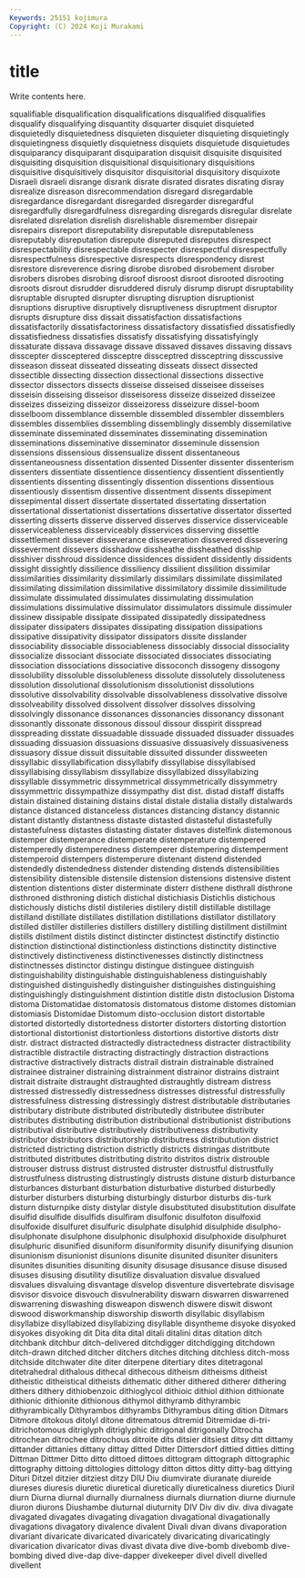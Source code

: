 ```yaml
---
Keywords: 25151 kojimura
Copyright: (C) 2024 Koji Murakami
---
```


# title

Write contents here.



squalifiable
disqualification disqualifications disqualified disqualifies disqualify disqualifying disquantity disquarter disquiet disquieted
disquietedly disquietedness disquieten disquieter disquieting disquietingly disquietingness disquietly disquietness disquiets
disquietude disquietudes disquiparancy disquiparant disquiparation disquisit disquisite disquisited disquisiting disquisition
disquisitional disquisitionary disquisitions disquisitive disquisitively disquisitor disquisitorial disquisitory disquixote Disraeli
disraeli disrange disrank disrate disrated disrates disrating disray disrealize disreason
disrecommendation disregard disregardable disregardance disregardant disregarded disregarder disregardful disregardfully disregardfulness
disregarding disregards disregular disrelate disrelated disrelation disrelish disrelishable disremember disrepair
disrepairs disreport disreputability disreputable disreputableness disreputably disreputation disrepute disreputed disreputes
disrespect disrespectability disrespectable disrespecter disrespectful disrespectfully disrespectfulness disrespective disrespects disrespondency
disrest disrestore disreverence disring disrobe disrobed disrobement disrober disrobers disrobes
disrobing disroof disroost disroot disrooted disrooting disroots disrout disrudder disruddered
disruly disrump disrupt disruptability disruptable disrupted disrupter disrupting disruption disruptionist
disruptions disruptive disruptively disruptiveness disruptment disruptor disrupts disrupture diss dissait
dissatisfaction dissatisfactions dissatisfactorily dissatisfactoriness dissatisfactory dissatisfied dissatisfiedly dissatisfiedness dissatisfies dissatisfy
dissatisfying dissatisfyingly dissaturate dissava dissavage dissave dissaved dissaves dissaving dissavs
disscepter dissceptered dissceptre dissceptred dissceptring disscussive disseason disseat disseated disseating
disseats dissect dissected dissectible dissecting dissection dissectional dissections dissective dissector
dissectors dissects disseise disseised disseisee disseises disseisin disseising disseisor disseisoress
disseize disseized disseizee disseizes disseizing disseizor disseizoress disseizure dissel-boom disselboom
dissemblance dissemble dissembled dissembler dissemblers dissembles dissemblies dissembling dissemblingly dissembly
dissemilative disseminate disseminated disseminates disseminating dissemination disseminations disseminative disseminator disseminule
dissension dissensions dissensious dissensualize dissent dissentaneous dissentaneousness dissentation dissented Dissenter
dissenter dissenterism dissenters dissentiate dissentience dissentiency dissentient dissentiently dissentients dissenting
dissentingly dissention dissentions dissentious dissentiously dissentism dissentive dissentment dissents dissepiment
dissepimental dissert dissertate dissertated dissertating dissertation dissertational dissertationist dissertations dissertative
dissertator disserted disserting disserts disserve disserved disserves disservice disserviceable disserviceableness
disserviceably disservices disserving dissettle dissettlement dissever disseverance disseveration dissevered dissevering
disseverment dissevers disshadow dissheathe dissheathed disship disshiver disshroud dissidence dissidences
dissident dissidently dissidents dissight dissightly dissilience dissiliency dissilient dissilition dissimilar
dissimilarities dissimilarity dissimilarly dissimilars dissimilate dissimilated dissimilating dissimilation dissimilative dissimilatory
dissimile dissimilitude dissimulate dissimulated dissimulates dissimulating dissimulation dissimulations dissimulative dissimulator
dissimulators dissimule dissimuler dissinew dissipable dissipate dissipated dissipatedly dissipatedness dissipater
dissipaters dissipates dissipating dissipation dissipations dissipative dissipativity dissipator dissipators dissite
disslander dissociability dissociable dissociableness dissociably dissocial dissociality dissocialize dissociant dissociate
dissociated dissociates dissociating dissociation dissociations dissociative dissoconch dissogeny dissogony dissolubility
dissoluble dissolubleness dissolute dissolutely dissoluteness dissolution dissolutional dissolutionism dissolutionist dissolutions
dissolutive dissolvability dissolvable dissolvableness dissolvative dissolve dissolveability dissolved dissolvent dissolver
dissolves dissolving dissolvingly dissonance dissonances dissonancies dissonancy dissonant dissonantly dissonate
dissonous dissoul dissour disspirit disspread disspreading disstate dissuadable dissuade dissuaded
dissuader dissuades dissuading dissuasion dissuasions dissuasive dissuasively dissuasiveness dissuasory dissue
dissuit dissuitable dissuited dissunder dissweeten dissyllabic dissyllabification dissyllabify dissyllabise dissyllabised
dissyllabising dissyllabism dissyllabize dissyllabized dissyllabizing dissyllable dissymmetric dissymmetrical dissymmetrically dissymmetry
dissymmettric dissympathize dissympathy dist dist. distad distaff distaffs distain distained
distaining distains distal distale distalia distally distalwards distance distanced distanceless
distances distancing distancy distannic distant distantly distantness distaste distasted distasteful
distastefully distastefulness distastes distasting distater distaves distelfink distemonous distemper distemperance
distemperate distemperature distempered distemperedly distemperedness distemperer distempering distemperment distemperoid distempers
distemperure distenant distend distended distendedly distendedness distender distending distends distensibilities
distensibility distensible distensile distension distensions distensive distent distention distentions dister
disterminate disterr disthene disthrall disthrone disthroned disthroning distich distichal distichiasis
Distichlis distichous distichously distichs distil distileries distilery distill distillable distillage
distilland distillate distillates distillation distillations distillator distillatory distilled distiller distilleries
distillers distillery distilling distillment distillmint distills distilment distils distinct distincter
distinctest distinctify distinctio distinction distinctional distinctionless distinctions distinctity distinctive distinctively
distinctiveness distinctivenesses distinctly distinctness distinctnesses distinctor distingu distingue distinguee distinguish
distinguishability distinguishable distinguishableness distinguishably distinguished distinguishedly distinguisher distinguishes distinguishing distinguishingly
distinguishment distintion distitle distn distoclusion Distoma distoma Distomatidae distomatosis distomatous
distome distomes distomian distomiasis Distomidae Distomum disto-occlusion distort distortable distorted
distortedly distortedness distorter distorters distorting distortion distortional distortionist distortionless distortions
distortive distorts distr distr. distract distracted distractedly distractedness distracter distractibility
distractible distractile distracting distractingly distraction distractions distractive distractively distracts distrail
distrain distrainable distrained distrainee distrainer distraining distrainment distrainor distrains distraint
distrait distraite distraught distraughted distraughtly distream distress distressed distressedly distressedness
distresses distressful distressfully distressfulness distressing distressingly distrest distributable distributaries distributary
distribute distributed distributedly distributee distributer distributes distributing distribution distributional distributionist
distributions distributival distributive distributively distributiveness distributivity distributor distributors distributorship distributress
distributution district districted districting distriction districtly districts distringas distritbute distritbuted
distritbutes distritbuting distrito distritos distrix distrouble distrouser distruss distrust distrusted
distruster distrustful distrustfully distrustfulness distrusting distrustingly distrusts distune disturb disturbance
disturbances disturbant disturbation disturbative disturbed disturbedly disturber disturbers disturbing disturbingly
disturbor disturbs dis-turk disturn disturnpike disty distylar distyle disubstituted disubstitution
disulfate disulfid disulfide disulfids disulfiram disulfonic disulfoton disulfoxid disulfoxide disulfuret
disulfuric disulphate disulphid disulphide disulpho- disulphonate disulphone disulphonic disulphoxid disulphoxide
disulphuret disulphuric disunified disuniform disuniformity disunify disunifying disunion disunionism disunionist
disunions disunite disunited disuniter disuniters disunites disunities disuniting disunity disusage
disusance disuse disused disuses disusing disutility disutilize disvaluation disvalue disvalued
disvalues disvaluing disvantage disvelop disventure disvertebrate disvisage disvisor disvoice disvouch
disvulnerability diswarn diswarren diswarrened diswarrening diswashing disweapon diswench diswere diswit
diswont diswood disworkmanship disworship disworth disyllabic disyllabism disyllabize disyllabized disyllabizing
disyllable disyntheme disyoke disyoked disyokes disyoking dit Dita dita dital
ditali ditalini ditas ditation ditch ditchbank ditchbur ditch-delivered ditchdigger ditchdigging
ditchdown ditch-drawn ditched ditcher ditchers ditches ditching ditchless ditch-moss ditchside
ditchwater dite diter diterpene ditertiary dites ditetragonal ditetrahedral dithalous dithecal
dithecous ditheism ditheisms ditheist ditheistic ditheistical ditheists dithematic dither dithered
ditherer dithering dithers dithery dithiobenzoic dithioglycol dithioic dithiol dithion dithionate
dithionic dithionite dithionous dithymol dithyramb dithyrambic dithyrambically Dithyrambos dithyrambs Dithyrambus
diting dition Ditmars Ditmore ditokous ditolyl ditone ditrematous ditremid Ditremidae
di-tri- ditrichotomous ditriglyph ditriglyphic ditrigonal ditrigonally Ditrocha ditrochean ditrochee ditrochous
ditroite dits ditsier ditsiest ditsy ditt dittamy dittander dittanies dittany
dittay ditted Ditter Dittersdorf dittied ditties ditting Dittman Dittmer Ditto
ditto dittoed dittoes dittogram dittograph dittographic dittography dittoing dittologies dittology
ditton dittos ditty ditty-bag dittying Dituri Ditzel ditzier ditziest ditzy
DIU Diu diumvirate diuranate diureide diureses diuresis diuretic diuretical diuretically
diureticalness diuretics Diuril diurn Diurna diurnal diurnally diurnalness diurnals diurnation
diurne diurnule diuron diurons Diushambe diuturnal diuturnity DIV Div div
div. diva divagate divagated divagates divagating divagation divagational divagationally divagations
divagatory divalence divalent Divali divan divans divaporation divariant divaricate divaricated
divaricately divaricating divaricatingly divarication divaricator divas divast divata dive dive-bomb
divebomb dive-bombing dived dive-dap dive-dapper divekeeper divel divell divelled divellent

